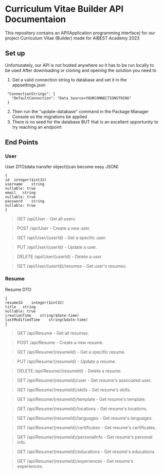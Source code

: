# Curriculum Vitae Builder API Documentaion
This repository contains an API(Application programming interface) for our project Curriculum Vitae (Builder) 
made for AIBEST Academy 2023

## Set up
Unfortunately, our API is not hosted anywhere so it has to be run locally to be used
After downloading or cloning and opening the solution you need to

1. Get a valid connection string to database and set it in the appsettings.json
```
 "ConnectionStrings": {
   "DefaultConnection": "Data Source=YOURCONNECTIONSTRING"
 }
```

2. Then run the "update-database" command in the Package Manager Console so the migrations be applied
3. There is no seed for the database BUT that is an excellent opportunity to try reaching an endpoint

## End Points
### User
User DTO(data transfer object)(can become easy JSON)
```
{
id	integer($int32)
username	string
nullable: true
email	string
nullable: true
password	string
nullable: true
}
```
>GET /api/User - Get all users.

>POST /api/User - Create a new user.

>GET /api/User/{userId} - Get a specific user.

>PUT /api/User/{userId} - Update a user.

>DELETE /api/User/{userId} - Delete a user.

>GET /api/User/{userId}/resumes - Get user's resumes.

### Resume
Resume DTO
```
{
resumeId	integer($int32)
title	string
nullable: true
creationTime	string($date-time)
lastModifiedTime	string($date-time)
}
```
>GET /api/Resume - Get all resumes.

>POST /api/Resume - Create a new resume.

>GET /api/Resume/{resumeId} - Get a specific resume.

>PUT /api/Resume/{resumeId} - Update a resume.

>DELETE /api/Resume/{resumeId} - Delete a resume.

>GET /api/Resume/{resumeId}/user - Get resume's associated user.

>GET /api/Resume/{resumeId}/skills - Get resume's skills.

>GET /api/Resume/{resumeId}/template - Get resume's template.

>GET /api/Resume/{resumeId}/locations - Get resume's locations.

>GET /api/Resume/{resumeId}/languages - Get resume's languages.

>GET /api/Resume/{resumeId}/certificates - Get resume's certificates.

>GET /api/Resume/{resumeId}/personalInfo - Get resume's personal info.

>GET /api/Resume/{resumeId}/educations - Get resume's educations.

>GET /api/Resume/{resumeId}/experiences - Get resume's experiences.























